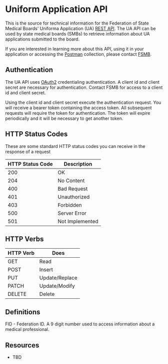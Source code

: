 # Uniform Application API 

This is the source for technical information for the Federation of State Medical Boards' Uniforma Application (UA) [REST API](https://en.wikipedia.org/wiki/Representational_state_transfer). 
The UA API can be used by state medical boards (SMBs) to retrieve information about UA applications submitted to the board. 

If you are interested in learning more about this API, using it in your application or accessing the [Postman]( https://www.getpostman.com/) collection,  please contact [FSMB](mailto:ua@fsmb.org).

## Authentication 

The UA API uses [OAuth2](https://oauth.net/2/) credentialing authentication. A client id and client secret are necessary for authentication. Contact FSMB for access to a client id and client secret. 

Using the client id and client secret execute the authentication request. You will receive a bearer token containing the access token. All subsequent requests will require the token for authentication. The token will expire periodically and it will be necessary to get another token.

## HTTP Status Codes

These are some standard HTTP status codes you can receive in the response of a request

| HTTP Status Code | Description     |
| ---------------- | --------------- |
| 200              | OK              |
| 204              | No Content      |
| 400              | Bad Request     |
| 401              | Unauthorized    |
| 403              | Forbidden       |
| 500              | Server Error    |
| 501              | Not Implemented |

## HTTP Verbs

| HTTP Verb | Does   |
| --------- | ------ |
| GET       | Read   |
| POST      | Insert |
| PUT       | Update/Replace |
| PATCH     | Update/Modify |
| DELETE    | Delete |

## Definitions

FID - Federation ID. A 9 digit number used to access information about a medical professional.

## Resources

- TBD
